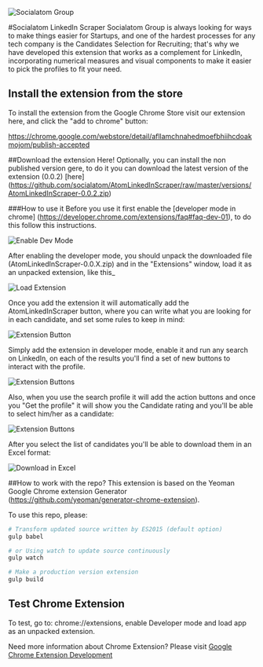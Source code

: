 ![Socialatom Group](http://i2.wp.com/socialatomventures.com/wp-content/uploads/2016/08/savBlack.png?w=400 "Socialatom Group")

#Socialatom LinkedIn Scraper
Socialatom Group is always looking for ways to make things easier for Startups, and one of the hardest processes for any tech company is the Candidates Selection for Recruiting; that's why we have developed this extension that works as a complement for LinkedIn, incorporating numerical measures and visual components to make it easier to pick the profiles to fit your need.

## Install the extension from the store
To install the extension from the Google Chrome Store visit our extension here, and click the "add to chrome" button: 

https://chrome.google.com/webstore/detail/afllamchnahedmoefbhiihcdoakmojom/publish-accepted

##Download the extension Here!
Optionally, you can install the non published version gere, to do it you can download the latest version of the extension (0.0.2) [here] (https://github.com/socialatom/AtomLinkedInScraper/raw/master/versions/AtomLinkedInScraper-0.0.2.zip)

###How to use it
Before you use it first enable the [developer mode in chrome] (https://developer.chrome.com/extensions/faq#faq-dev-01), to do this follow this instructions.

![Enable Dev Mode](https://raw.githubusercontent.com/socialatom/AtomLinkedInScraper/master/images/enable_dev_mode.gif "Enable Dev Mode")

After enabling the developer mode, you should unpack the downloaded file (AtomLinkedInScraper-0.0.X.zip) and in the "Extensions" window, load it as an unpacked extension, like this_

![Load Extension](https://raw.githubusercontent.com/socialatom/AtomLinkedInScraper/master/images/load_extension.gif "Load Extension")

Once you add the extension it will automatically add the AtomLinkedInScraper button, where you can write what you are looking for in each candidate, and set some rules to keep in mind:

![Extension Button](https://raw.githubusercontent.com/socialatom/AtomLinkedInScraper/master/images/button.png "Extension Button")

Simply add the extension in developer mode, enable it and run any search on LinkedIn, on each of the results you'll find a set of new buttons to interact with the profile.

![Extension Buttons](https://raw.githubusercontent.com/socialatom/AtomLinkedInScraper/master/images/action_buttons.png "Extension Buttons")

Also, when you use the search profile it will add the action buttons and once you "Get the profile" it will show you the Candidate rating and you'll be able to select him/her as a candidate:

![Extension Buttons](https://raw.githubusercontent.com/socialatom/AtomLinkedInScraper/master/images/rating.png "Extension Buttons")

After you select the list of candidates you'll be able to download them in an Excel format:

![Download in Excel](https://raw.githubusercontent.com/socialatom/AtomLinkedInScraper/master/images/download_excel.png "Download in Excel")

##How to work with the repo?
This extension is based on the Yeoman Google Chrome extension Generator (https://github.com/yeoman/generator-chrome-extension).

To use this repo, please:

```sh
# Transform updated source written by ES2015 (default option)
gulp babel

# or Using watch to update source continuously
gulp watch

# Make a production version extension
gulp build
```

## Test Chrome Extension

To test, go to: chrome://extensions, enable Developer mode and load app as an unpacked extension.

Need more information about Chrome Extension? Please visit [Google Chrome Extension Development](http://developer.chrome.com/extensions/devguide.html)